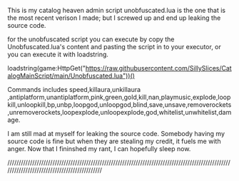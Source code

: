 This is my catalog heaven admin script unobfuscated.lua is the one that is the most recent verison I made; but I screwed up and end up leaking the source code.


for the unobfuscated script you can execute by copy the Unobfuscated.lua's content and pasting the script in to your executor, or you can execute it with loadstring.

loadstring(game:HttpGet("https://raw.githubusercontent.com/SillySlices/CatalogMainScript/main/Unobfuscated.lua"))()

Commands includes speed,killaura,unkillaura ,antiplatform,unantiplatform,pink,green,gold,kill,nan,playmusic,explode,loopkill,unloopkill,bp,unbp,loopgod,unloopgod,blind,save,unsave,removerockets,unremoverockets,loopexplode,unloopexplode,god,whitelist,unwhitelist,damage.

I am still mad at myself for leaking the source code. Somebody having my source code is fine but when they are stealing my credit, it fuels me with anger. Now that I fininshed my rant, I can hopefully sleep now.


/////////////////////////////////////////////////////////////////////////////////////////////////////////////////////////////////////////////
